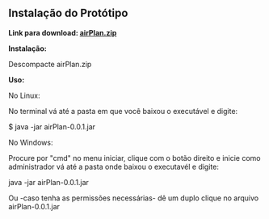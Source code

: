 <h2>Instalação do Protótipo</h2>

<b> Link para download: [airPlan.zip](https://drive.google.com/file/d/130JL91hKQc2Wm1XfKkqr2ftpfOce8Wtz/view?usp=sharing) </b>

<b> Instalação: </b>

Descompacte airPlan.zip

<b> Uso: </b>

No Linux:

No terminal vá até a pasta em que você baixou o executável e digite:

$ java -jar airPlan-0.0.1.jar

No Windows:

Procure por "cmd" no menu iniciar, clique com o botão direito e inicie como administrador vá até a pasta onde baixou o executavél e digite:

java -jar airPlan-0.0.1.jar

Ou -caso tenha as permissões necessárias- dê um duplo clique no arquivo airPlan-0.0.1.jar
